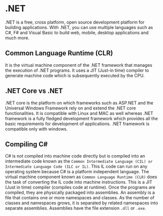 # .NET
.NET is a free, cross platform, open source development platform for building applications. With .NET, you can use multiple languages such as C#, F# and Visual Basic to build web, mobile, desktop applications and much more.

## Common Language Runtime (CLR)
It is the virtual machine component of the .NET framework that manages the execution of .NET programs.
It uses a JIT (Just-in time) compiler to generate machine code which is subsequently executed by the CPU.

## .NET Core vs .NET
.NET core is the platform on which frameworks such as ASP.NET and the Universal Windows Framework rely on and extend the .NET core functionalities. It is compatible with Linux and MAC as well whereas .NET framework is a fully fledged development framework which provides all the basic requirements for development of applications. .NET framework is compatible only with windows.

## Compiling C#
C# is not compiled into machine code directly but is compiled into an intermediate code known as the `Common Intermediate Language (CIL) or Intermediate Language Code (ILC or IL)`. This IL code can run on any operating system because C# is a platform independent language. The virtual machine component known as `Common Language Runtime (CLR)` does the task of converting the IL code into machine instructions. This is a JIT (Just in time) compiler (compiles code at runtime). Once the programs are compiled, they are physically packaged into assemblies. An assembly is a file that contains one or more namespaces and classes. As the number of classes and namespaces grows, it is separated by related namespaces into separate assemblies. Assemblies have the file extension `.dll` or `.exe`. 


